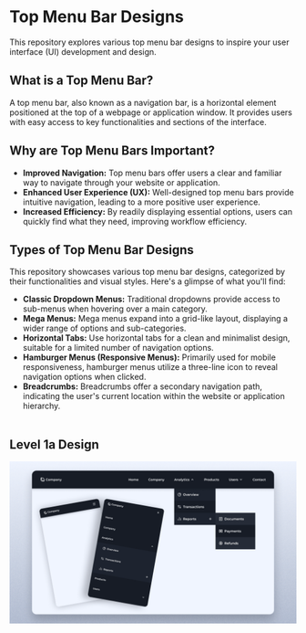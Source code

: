 # Top Menu Bar Designs

This repository explores various top menu bar designs to inspire your user interface (UI) development and design.

## What is a Top Menu Bar?

A top menu bar, also known as a navigation bar, is a horizontal element positioned at the top of a webpage or application window. It provides users with easy access to key functionalities and sections of the interface.

## Why are Top Menu Bars Important?

- **Improved Navigation:** Top menu bars offer users a clear and familiar way to navigate through your website or application.
- **Enhanced User Experience (UX):** Well-designed top menu bars provide intuitive navigation, leading to a more positive user experience.
- **Increased Efficiency:** By readily displaying essential options, users can quickly find what they need, improving workflow efficiency.

## Types of Top Menu Bar Designs

This repository showcases various top menu bar designs, categorized by their functionalities and visual styles. Here's a glimpse of what you'll find:

- **Classic Dropdown Menus:** Traditional dropdowns provide access to sub-menus when hovering over a main category.
- **Mega Menus:** Mega menus expand into a grid-like layout, displaying a wider range of options and sub-categories.
- **Horizontal Tabs:** Use horizontal tabs for a clean and minimalist design, suitable for a limited number of navigation options.
- **Hamburger Menus (Responsive Menus):** Primarily used for mobile responsiveness, hamburger menus utilize a three-line icon to reveal navigation options when clicked.
- **Breadcrumbs:** Breadcrumbs offer a secondary navigation path, indicating the user's current location within the website or application hierarchy.
<br><br>

## Level 1a Design 
![preview img](/screenshots/lvl2a.png)